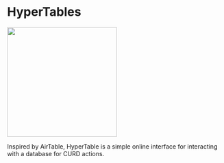#  HyperTables
<img src="https://i.imgur.com/rLwvBEq.png" width="256" />

Inspired by AirTable, HyperTable is a simple online interface for interacting with a database for CURD actions.